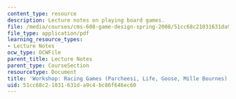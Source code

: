 ```yaml
---
content_type: resource
description: Lecture notes on playing board games.
file: /media/courses/cms-608-game-design-spring-2008/51cc68c21031631da9c4bc86f646ec60_MITCMS_608s08_lec_notes15.pdf
file_type: application/pdf
learning_resource_types:
- Lecture Notes
ocw_type: OCWFile
parent_title: Lecture Notes
parent_type: CourseSection
resourcetype: Document
title: 'Workshop: Racing Games (Parcheesi, Life, Goose, Mille Bournes)'
uid: 51cc68c2-1031-631d-a9c4-bc86f646ec60
---
```

